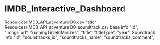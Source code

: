 # IMDB_Interactive_Dashboard

Resources/IMDB_API_adventure100.csv
"title"
Resources/IMDB_API_adventure100_soundtrack.csv
base info
"id",
"image_url",
"runningTimeInMinutes",
"title",
"titleType",
"year",
Soundtrack info
"id",
"soundtracks_id",
"soundtracks_name",
"soundtracks_comment",